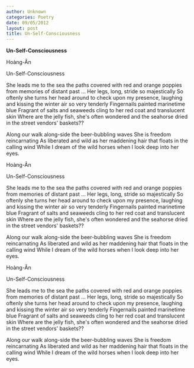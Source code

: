 ```yaml
---
author: Unknown
categories: Poetry
date: 09/05/2012
layout: post
title: Un-Self-Consciousness
---
```


**Un-Self-Consciousness**

Hoàng-Ân


Un-Self-Consciousness



She leads me to the sea
the paths covered with red and orange poppies
from memories of distant past ...
Her legs, long, stride so majestically
So oftenly she turns her head around to check upon my
presence,
laughing and kissing the winter air so very
tenderly
Fingernails painted marinetime blue
Fragrant of salts and seaweeds
cling to her red coat and translucent skin
Where are the jelly fish, she's often wondered
and the seahorse dried in the street vendors' baskets??

Along our walk along-side the beer-bubbling waves
She is freedom reincarnating
As liberated and wild as her maddening
hair that floats in the calling wind
While I dream of the wild horses
when I look deep into her eyes.

Hoàng-Ân


Un-Self-Consciousness



She leads me to the sea
the paths covered with red and orange poppies
from memories of distant past ...
Her legs, long, stride so majestically
So oftenly she turns her head around to check upon my
presence,
laughing and kissing the winter air so very
tenderly
Fingernails painted marinetime blue
Fragrant of salts and seaweeds
cling to her red coat and translucent skin
Where are the jelly fish, she's often wondered
and the seahorse dried in the street vendors' baskets??

Along our walk along-side the beer-bubbling waves
She is freedom reincarnating
As liberated and wild as her maddening
hair that floats in the calling wind
While I dream of the wild horses
when I look deep into her eyes.

Hoàng-Ân


Un-Self-Consciousness



She leads me to the sea
the paths covered with red and orange poppies
from memories of distant past ...
Her legs, long, stride so majestically
So oftenly she turns her head around to check upon my
presence,
laughing and kissing the winter air so very
tenderly
Fingernails painted marinetime blue
Fragrant of salts and seaweeds
cling to her red coat and translucent skin
Where are the jelly fish, she's often wondered
and the seahorse dried in the street vendors' baskets??

Along our walk along-side the beer-bubbling waves
She is freedom reincarnating
As liberated and wild as her maddening
hair that floats in the calling wind
While I dream of the wild horses
when I look deep into her eyes.
